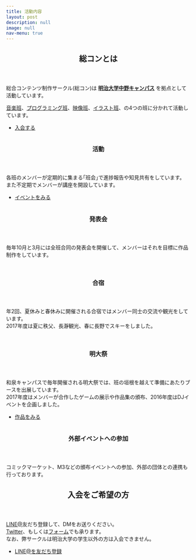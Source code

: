 ```yaml
---
title: 活動内容
layout: post
description: null
image: null
nav-menu: true
---
```


<!-- Main -->
<div id="main">

<!-- One -->
<section id="one">
	<div class="inner">
		<header class="major">
            <h2>総コンとは</h2>
		</header>
		<p>
        総合コンテンツ制作サークル(総コン)は <a href="https://www.meiji.ac.jp/koho/campus_guide/nakano/access.html"><strong>明治大学中野キャンパス</strong></a> を拠点として活動しています。
        </p>
        <p>
        <a href="./2017/04/05/composers.html">音楽班</a>、<a href="./2017/04/04/programmers.html">プログラミング班</a>、<a href="./2017/04/03/video_producers.html">映像班</a>、<a href="./2017/04/02/artists.html">イラスト班</a>、の4つの班に分かれて活動しています。
        </p>
        <ul class="actions">
            <li><a href="#three" class="button next scrolly">入会する</a></li>
        </ul>
	</div>
</section>

<!-- Two -->
<section id="two" class="spotlights">
	<section>
		<div class="image">
			<img src="assets/images/about/activity1.png" alt="" data-position="center center" />
		</div>
		<div class="content">
			<div class="inner">
				<header class="major">
					<h3>活動</h3>
				</header>
				<p>
                各班のメンバーが定期的に集まる｢班会｣で進捗報告や知見共有をしています。<br>
				また不定期でメンバーが講座を開設しています。
				</p>
				<ul class="actions">
                    <li><a href="4-events.html" class="button">イベントをみる</a></li>
                </ul>
			</div>
		</div>
	</section>
	<section>
		<div class="image">
	        <img src="assets/images/about/presentation1.png" alt="" data-position="center center" />
		</div>
		<div class="content">
			<div class="inner">
				<header class="major">
					<h3>発表会</h3>
				</header>
				<p>
                毎年10月と3月には全班合同の発表会を開催して、メンバーはそれを目標に作品制作をしています。
                </p>
			</div>
		</div>
	</section>
	<section>
		<div class="image">
			<img src="assets/images/about/camp1.png" alt="" data-position="center center" />
			<img src="assets/images/about/camp2.png" alt="" data-position="center center" />
		</div>
		<div class="content">
			<div class="inner">
				<header class="major">
					<h3>合宿</h3>
				</header>
				<p>
                年2回、夏休みと春休みに開催される合宿ではメンバー同士の交流や観光をしています。<br>
				2017年度は夏に秩父、長瀞観光、春に長野でスキーをしました。
                </p>
			</div>
		</div>
	</section>
    <section>
		<div class="image">
	        <img src="assets/images/about/meidaisai1.png" alt="" data-position="center center" />
			<img src="assets/images/about/meidaisai2.png" alt="" data-position="center center" />
		</div>
		<div class="content">
			<div class="inner">
				<header class="major">
					<h3>明大祭</h3>
				</header>
				<p>
                和泉キャンパスで毎年開催される明大祭では、班の垣根を越えて準備にあたりブースを出展しています。<br>
				2017年度はメンバーが合作したゲームの展示や作品集の頒布、2016年度はDJイベントを企画しました。
                </p>
                <ul class="actions">
                    <li><a href="3-contents.html" class="button">作品をみる</a></li>
                </ul>
			</div>
		</div>
	</section>
	<section>
		<div class="image">
			<img src="assets/images/about/event1.png" alt="" data-position="center center" />
		</div>
		<div class="content">
			<div class="inner">
				<header class="major">
					<h3>外部イベントへの参加</h3>
				</header>
				<p>
                コミックマーケット、M3などの頒布イベントへの参加、外部の団体との連携も行っております。
                </p>
			</div>
		</div>
	</section>
</section>

<section id="three">
	<div class="inner">
		<header class="major">
			<h2>入会をご希望の方</h2>
		</header>
		<p>
            <a href="https://line.me/R/ti/p/%40luq8751d">LINE@</a>友だち登録して、DMをお送りください。<br>
            <a href="https://twitter.com/ccc_sokon">Twitter</a>、もしくは<a href="https://docs.google.com/forms/d/e/1FAIpQLSfzJvGY-KXIyi5A3gJcnGkkSEkPNqVMqs8QeIfJR92753lWnQ/viewform?usp=sf_link">フォーム</a>でも承ります。<br>
            なお、弊サークルは明治大学の学生以外の方は入会できません。
        </p>
		<ul class="actions">
			<li><a href="https://line.me/R/ti/p/%40luq8751d" class="button">LINE@を友だち登録</a></li>
		</ul>
	</div>
</section>